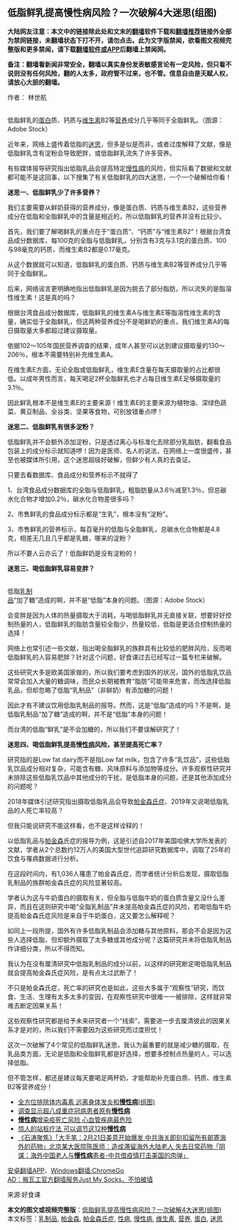  <h2>低脂鲜乳提高慢性病风险？一次破解4大迷思(组图)</h2> <p class="notice"><b>大陆网友注意：本文中的链接除此处和文末的<a href="https://github.com/bannedbook/fanqiang" >翻墙</a>软件下载和<a href="https://github.com/killgcd/justmysocks/blob/master/README.md">翻墙推荐</a>链接外全部为禁网链接，未翻墙状态下打不开，请勿点击。此为文字版禁闻，欲看图文视频完整版和更多禁闻，请下载<a href="https://github.com/bannedbook/fanqiang">翻墙软件或APP</a>后翻墙上禁闻网。</p><p>备注：翻墙看新闻非常安全，翻墙以真实身份发表敏感言论有一定风险，但只看不说则没有任何风险，翻的人太多，政府管不过来，也不管。信息自由是天赋人权，请放心大胆的翻墙。</b></p>  <div class="entry"> <p>作者： 林世航</p> <p><br />低脂鲜乳的<a href="https://www.bannedbook.org/bnews/tag/%E8%9B%8B%E7%99%BD/" class="st_tag internal_tag" rel="tag" title="标签 蛋白 下的日志">蛋白</a>质、钙质与<a href="https://www.bannedbook.org/bnews/tag/%E7%BB%B4%E7%94%9F%E7%B4%A0/" class="st_tag internal_tag" rel="tag" title="标签 维生素 下的日志">维生素</a>B2等<a href="https://www.bannedbook.org/bnews/tag/%E8%90%A5%E5%85%BB/" class="st_tag internal_tag" rel="tag" title="标签 营养 下的日志">营养</a>成分几乎等同于全脂鲜乳。（图源：Adobe Stock） </p> <p>近年来，网络上盛传着低脂的<a href="https://www.bannedbook.org/bnews/tag/%E8%BF%B7%E6%80%9D/" class="st_tag internal_tag" rel="tag" title="标签 迷思 下的日志">迷思</a>，但多是似是而非，或者过度解释了文献，像是低脂鲜乳含有淀粉会导致肥胖，或低脂鲜乳流失了许多营养。 </p> <p>有些媒体报导研究指出低脂乳品会提高特定<a href="https://www.bannedbook.org/bnews/tag/%E6%85%A2%E6%80%A7%E7%97%85/" class="st_tag internal_tag" rel="tag" title="标签 慢性病 下的日志">慢性病</a>的风险，但实际看了数据和文献都可能不是这回事，以下搜集了有关低脂鲜乳的四大迷思，一个一个破解给你看！</p> <p><strong>迷思一、低脂鲜乳少了许多营养？</strong></p> <p>我们主要需要从鲜奶获得的营养成分，像是蛋白质、钙质与维生素B2，这些营养成分在低脂和全脂鲜乳中的含量是相近的，所以低脂鲜乳的营养并没有比较少。</p> <p>首先，我们要了解喝鲜乳的重点在于“蛋白质”、“钙质”与“维生素B2”！根据台湾食品成分数据库，每100克的全脂与低脂鲜乳，分别含有3克与3.1克的蛋白质、100与98毫克的钙质，而维生素B2都是0.17毫克。</p> <p>从这个数据就可以知道，低脂鲜乳的蛋白质、钙质与维生素B2等营养成分几乎等同于全脂鲜乳。</p> <p>后来，网络谣言更明确地指出低脂鲜乳是因为脱去了部分脂肪，所以流失的是脂溶性维生素！这是真的吗？</p> <p>根据台湾食品成分数据库，低脂鲜乳的维生素A与维生素E等脂溶性维生素的含量，确实低于全脂鲜乳，但这两种营养成分不是喝鲜奶的重点，我们维生素A的每日摄取量大多都超过建议摄取量。</p>  <p>依据102～105年国民营养调查的结果，成年人甚至可以达到建议摄取量的130～206％，根本不需要特别补充维生素A。</p> <p>在维生素E方面，无论全脂或低脂鲜乳，维生素E含量在每天摄取量的占比都很低。以成年男性而言，每天喝足2杯全脂鲜乳也才占每日维生素E足够摄取量的3.1％。</p> <p>因此鲜乳根本不是维生素E的主要来源！维生素E的主要来源为植物油、深绿色蔬菜、黄豆制品、全谷类、坚果等食物，可别放错重点啰！</p> <p><strong>迷思二、低脂鲜乳有很多淀粉？</strong></p> <p>低脂鲜乳并不会额外添加淀粉，只是透过离心与标准化去除部分乳脂肪，翻看食品包装上的成分标示就知道啰！因为是医师、名人的说法，在网络上一度很盛传，甚至也被媒体所引用，这个迷思超级好破解，但鲜少有人真的去查证。</p> <p>只要去看数据库、食品成分和营养标示不就得了</p> <p>1、台湾食品成分数据库的全脂与低脂鲜乳，粗脂肪量从3.6％减至1.3％，但总碳水化合物才增加0.2％，碳水化合物差很多吗？</p> <p>2、市售鲜乳的食品成分标示都是“生乳”，根本没有“淀粉”。</p> <p>3、市售鲜乳的营养标示，每百毫升的低脂与全脂鲜乳，总碳水化合物都是4.8克，相差无几且几乎都是乳糖，哪来的淀粉？</p> <p>所以不要人云亦云了！低脂鲜奶是没有淀粉的！</p>  <p><strong>迷思三、喝低脂鲜乳容易变胖？</strong></p> <p><strong></strong><br />低脂<a href="https://www.bannedbook.org/bnews/tag/%e4%b9%b3%e5%88%b6%e5%93%81/" class="st_tag internal_tag" rel="tag" title="标签 乳制品 下的日志">乳制品</a>“加了糖”造成的啊，并不是“低脂”本身的问题。（图源：Adobe Stock）</p> <p>会变胖是因为人体的热量摄取大于消耗，与喝低脂鲜乳并无直接关联，想要好好控制热量的人，低脂鲜乳的脂肪含量较全脂少，热量较低，低脂是更适合控制热量的选择！</p> <p>网络上也常引述一些文献，指出喝全脂鲜乳的族群具有比较低的肥胖风险，反而喝低脂鲜乳的人容易肥胖？针对这个问题，好食课过去已经写过一篇专栏来破解。</p> <p>这些研究大多是欧美国家做的，所以我们要考虑到国外的状况，国外的低脂乳饮品常常会加入大量的糖调味，而民众长期被教育“脂肪”可能带来危害，而改选择低脂乳品，但却忽略了低脂“乳制品”（非鲜奶）有添加糖的问题！</p> <p>因此才有不建议饮用低脂乳制品的报导。然而，这是“低脂”造成的吗？不是啊，是低脂乳制品“加了糖”造成的啊，并不是“低脂”本身的问题！</p> <p>而台湾的低脂“鲜乳”是不会加糖的，所以我们不要误解研究了！</p> <p><strong>迷思四、喝低脂鲜乳提高慢<a href="https://www.bannedbook.org/bnews/tag/%E6%80%A7%E7%97%85/" class="st_tag internal_tag" rel="tag" title="标签 性病 下的日志">性病</a>风险，甚至提高死亡率？</strong></p> <p>研究指的是Low fat dairy而不是指Low fat milk，包含了许多“乳饮品”，这些低脂乳饮品成分相对复杂，可能含有糖、风味原料与添加物等成分。许多观察性研究并未排除这些低脂乳饮品中其他成分的干扰，是低脂本身的问题，还是其他添加成分的问题呢？</p> <p>2018年媒体引述研究指出摄取低脂乳品会导致<a href="https://www.bannedbook.org/bnews/tag/%E5%B8%95%E9%87%91%E6%A3%AE%E6%B0%8F%E7%97%87/" class="st_tag internal_tag" rel="tag" title="标签 帕金森氏症 下的日志">帕金森氏症</a>、2019年又说喝低脂乳品的人死亡率较高？</p>  <p>但我只能说研究不能这样看，也不是这样诠释的！</p> <p>以低脂乳品与<a href="https://www.bannedbook.org/bnews/tag/%E5%B8%95%E9%87%91%E6%A3%AE/" class="st_tag internal_tag" rel="tag" title="标签 帕金森 下的日志">帕金森</a>氏症的报导为例，这是引述自2017年美国哈佛大学所发表的文献，学者从2个总数约12万人的美国大型世代追踪研究数据库中，调取了25年的饮食与罹病数据进行分析。</p> <p>在这段时间内，有1,036人罹患了帕金森氏症，而学者统计分析后发现，摄取低脂乳制品的族群帕金森氏症的风险显著较高。</p> <p>学者认为这与牛奶蛋白的摄取有关，但全脂与低脂牛奶的蛋白质含量又没什么差异，而且在这则研究中喝“全脂乳制品”并未提高帕金森氏症的风险，若喝低脂牛奶提高帕金森氏症风险是来自于牛奶蛋白，这又要怎么解释呢？</p> <p>如同上一段所提，国外有许多低脂乳制品会添加糖与其他原料，那会不会是因为这些人选择低脂，但却额外摄取了太多糖或其他成分呢？这篇研究并未将低脂乳制品作详细分类，所以不得而知。</p> <p>我认为在没有厘清研究中低脂乳制品的成分以前，以这样的研究断定喝低脂乳制品就会提高帕金森氏症风险，是有点太过武断了！</p> <p>不只是帕金森氏症，死亡率的研究也是如此，这些大多属于“观察性”研究，而饮食、生活、生理有太多太多的变因，在观察性研究中很难一一被排除，这样就非常难去断定因果关系！</p> <p>这些观察性研究都是给予未来研究者一个“线索”，需要进一步去厘清彼此的因果关系才是对的，所以我们不需要因为这些研究而过度担忧！</p> <p>这次一次破解了4个常见的低脂鲜乳迷思，我认为最重要的就是减少糖的摄取，在乳品类方面，无论是低脂和全脂鲜乳都是好选择，想要多控制点热量的人，可以选择低脂。</p> <p>但不管怎样，都还是建议每天要喝足两杯奶，才能帮助补充蛋白质、钙质、维生素B2等营养成分！</p>  <p></center> </p> <ul class='op-related-articles' title='相关阅读'> <li><a href='https://www.bannedbook.org/bnews/comments/20200530/1336947.html' target='_blank'>全方位排除体内毒素 远离身体发炎和<b>慢性病</b>(组图)</a></li> <li><a href='https://www.bannedbook.org/bnews/baitai/20200520/1331634.html' target='_blank'>调查显示超八成重症冠病患者原有<b>慢性病</b></a></li> <li><a href='https://www.bannedbook.org/bnews/comments/20200502/1322264.html' target='_blank'><b>慢性病</b>增染疫死亡风险 心血管疾病最危险</a></li> <li><a href='https://www.bannedbook.org/bnews/lifebaike/20200424/1318354.html' target='_blank'>惊人的站桩疗法 可以调节这12种<b>慢性病</b></a></li> <li><a href='https://www.bannedbook.org/bnews/bannedvideo/20200415/1312416.html' target='_blank'>《石涛聚焦》「大手笔：2月21日美意开始爆发 中共海关即刻扣留所有邮寄海外的药物」北京某大医院陈医师：造成滞留海外大陆老人 失去日常药物「阴谋：海外中国老人与<b>慢性病</b>患者-中共借疫情打击美国的肉弹」 </a></li> </ul> <div class="texttj"> <a href="https://github.com/bannedbook/fanqiang/wiki/%E7%A6%81%E9%97%BB%E7%BD%91%E5%AE%89%E5%8D%93%E7%BF%BB%E5%A2%99%E6%96%B0%E9%97%BBAPP" target="_blank">安卓翻墙APP</a>、<a href="https://github.com/bannedbook/fanqiang/wiki/Chrome%E4%B8%80%E9%94%AE%E7%BF%BB%E5%A2%99%E5%8C%85" target="_blank">Windows翻墙:ChromeGo</a><br/> <a href="https://github.com/killgcd/justmysocks/blob/master/README.md" target="_blank">AD：搬瓦工官方翻墙服务Just My Socks，不怕被墙</a> </div><p>来源:好食课</p><a name='sharetosocial'></a>         <div><b>本文的图文或视频完整版</b>：<a href='https://www.bannedbook.org/bnews/comments/20200720/1363489.html'>低脂鲜乳提高慢性病风险？一次破解4大迷思(组图)</a></div>  </div><!--END ENTRY--> <div class="postfooter"> <div>本文标签：<a href="https://www.bannedbook.org/bnews/tag/%e4%b9%b3%e5%88%b6%e5%93%81/" rel="tag">乳制品</a>, <a href="https://www.bannedbook.org/bnews/tag/%E5%B8%95%E9%87%91%E6%A3%AE/" rel="tag">帕金森</a>, <a href="https://www.bannedbook.org/bnews/tag/%E5%B8%95%E9%87%91%E6%A3%AE%E6%B0%8F%E7%97%87/" rel="tag">帕金森氏症</a>, <a href="https://www.bannedbook.org/bnews/tag/%E6%80%A7%E7%97%85/" rel="tag">性病</a>, <a href="https://www.bannedbook.org/bnews/tag/%E6%85%A2%E6%80%A7%E7%97%85/" rel="tag">慢性病</a>, <a href="https://www.bannedbook.org/bnews/tag/%E7%BB%B4%E7%94%9F%E7%B4%A0/" rel="tag">维生素</a>, <a href="https://www.bannedbook.org/bnews/tag/%E8%90%A5%E5%85%BB/" rel="tag">营养</a>, <a href="https://www.bannedbook.org/bnews/tag/%E8%9B%8B%E7%99%BD/" rel="tag">蛋白</a>, <a href="https://www.bannedbook.org/bnews/tag/%E8%BF%B7%E6%80%9D/" rel="tag">迷思</a></div>  </div><!--END POSTFOOTER--> 